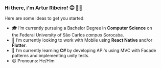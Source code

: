 ### Hi there, i'm Artur Ribeiro! 😊 👋🏾

Here are some ideas to get you started:

- 🎓 I’m currently pursuing a Bachelor Degree in **Computer Science** on the Federal University of São Carlos _campus_ Sorocaba.
- 🔭 I’m currently looking to work with Mobile using **React Native** and/or **Flutter**.
- 🌱 I’m currently learning **C#** by developing API's using MVC with Facade patterns and implementing unity tests.
- 😄 Pronouns: He/Him
<!---
- 👯 I’m looking to collaborate on ...
- 🤔 I’m looking for help with ...
- 💬 Ask me about ...
- 📫 How to reach me: ...
- ⚡ Fun fact: ...
--->
